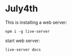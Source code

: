 # July4th


This is installing a web server:
```
npm i -g live-server
```


start web server:
```
live-server docs
```